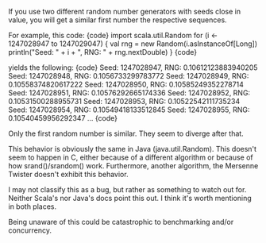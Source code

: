 If you use two different random number generators with seeds close in value, you will get a similar first number the respective sequences.  

For example, this code:
{code}
import scala.util.Random
for (i <- 1247028947 to 1247029047) {
   val rng = new Random(i.asInstanceOf[Long])
   println("Seed: " + i + ", RNG: " + rng.nextDouble)
}
{code}

yields the following:
{code}
Seed: 1247028947, RNG: 0.10612123883940205
Seed: 1247028948, RNG: 0.1056733299783772
Seed: 1247028949, RNG: 0.10558374820617222
Seed: 1247028950, RNG: 0.10585249352278714
Seed: 1247028951, RNG: 0.10576292665174336
Seed: 1247028952, RNG: 0.10531500288955731
Seed: 1247028953, RNG: 0.10522542111735234
Seed: 1247028954, RNG: 0.10549418133512845
Seed: 1247028955, RNG: 0.10540459956292347
...
{code}

Only the first random number is similar.  They seem to diverge after that.

This behavior is obviously the same in Java (java.util.Random).  This doesn't seem to happen in C, either because of a different algorithm or because of how srand()/srandom() work.  Furthermore, another algorithm, the Mersenne Twister doesn't exhibit this behavior.

I may not classify this as a bug, but rather as something to watch out for.  Neither Scala's nor Java's docs point this out.  I think it's worth mentioning in both places.

Being unaware of this could be catastrophic to benchmarking and/or concurrency.
